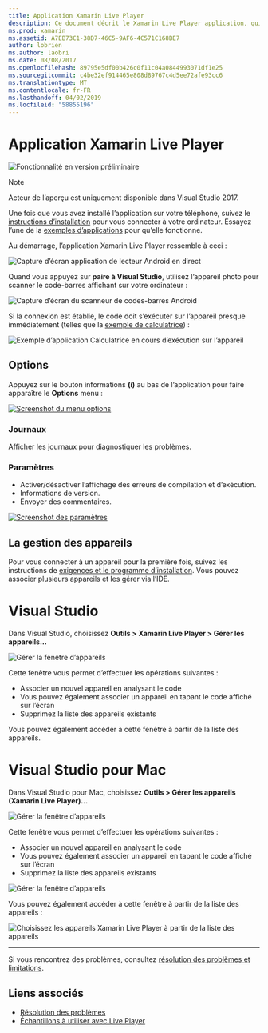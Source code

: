 ```yaml
---
title: Application Xamarin Live Player
description: Ce document décrit le Xamarin Live Player application, qui peut être utilisée pour afficher un aperçu des modifications du code en direct sur l’appareil. Il aborde le programme d’installation, des exemples, des journaux, des paramètres, la gestion des appareils et bien plus encore.
ms.prod: xamarin
ms.assetid: A7EB73C1-38D7-46C5-9AF6-4C571C168BE7
author: lobrien
ms.author: laobri
ms.date: 08/08/2017
ms.openlocfilehash: 89795e5df00b426c0f11c04a0844993071df1e25
ms.sourcegitcommit: c4be32ef914465e808d89767c4d5ee72afe93cc6
ms.translationtype: MT
ms.contentlocale: fr-FR
ms.lasthandoff: 04/02/2019
ms.locfileid: "58855196"
---
```

# <a name="xamarin-live-player-app"></a>Application Xamarin Live Player

![Fonctionnalité en version préliminaire](~/media/shared/preview.png)

> [!NOTE]
> Acteur de l’aperçu est uniquement disponible dans Visual Studio 2017.

Une fois que vous avez installé l’application sur votre téléphone, suivez le [instructions d’installation](~/tools/live-player/install.md) pour vous connecter à votre ordinateur. Essayez l’une de la [exemples d’applications](~/tools/live-player/samples.md) pour qu’elle fonctionne.

Au démarrage, l’application Xamarin Live Player ressemble à ceci :

![Capture d’écran application de lecteur Android en direct](player-images/app-android-sml.png)

Quand vous appuyez sur **paire à Visual Studio**, utilisez l’appareil photo pour scanner le code-barres affichant sur votre ordinateur :

![Capture d’écran du scanneur de codes-barres Android](player-images/scan-android-sml.png)

Si la connexion est établie, le code doit s’exécuter sur l’appareil presque immédiatement (telles que la [exemple de calculatrice](https://developer.xamarin.com/samples/mobile/LivePlayer/BasicCalculator)) :

![Exemple d’application Calculatrice en cours d’exécution sur l’appareil](player-images/basic-calculator-sml.png)

## <a name="options"></a>Options

Appuyez sur le bouton informations **(i)** au bas de l’application pour faire apparaître le **Options** menu :

[![Screenshot du menu options](player-images/options-sml.png)](player-images/options.png#lightbox)

### <a name="logs"></a>Journaux

Afficher les journaux pour diagnostiquer les problèmes.

### <a name="settings"></a>Paramètres

- Activer/désactiver l’affichage des erreurs de compilation et d’exécution.
- Informations de version.
- Envoyer des commentaires.

[![Screenshot des paramètres](player-images/settings-sml.png)](player-images/settings.png#lightbox)

## <a name="managing-devices"></a>La gestion des appareils

Pour vous connecter à un appareil pour la première fois, suivez les instructions de [exigences et le programme d’installation](~/tools/live-player/install.md). Vous pouvez associer plusieurs appareils et les gérer via l’IDE.

# [<a name="visual-studio"></a>Visual Studio](#tab/windows)

Dans Visual Studio, choisissez **Outils > Xamarin Live Player > Gérer les appareils...**

![Gérer la fenêtre d’appareils](player-images/manage-tools-menu-vs.png)

Cette fenêtre vous permet d’effectuer les opérations suivantes :

- Associer un nouvel appareil en analysant le code
- Vous pouvez également associer un appareil en tapant le code affiché sur l’écran
- Supprimez la liste des appareils existants

Vous pouvez également accéder à cette fenêtre à partir de la liste des appareils.

# [<a name="visual-studio-for-mac"></a>Visual Studio pour Mac](#tab/macos)

Dans Visual Studio pour Mac, choisissez **Outils > Gérer les appareils (Xamarin Live Player)...**

![Gérer la fenêtre d’appareils](player-images/manage-tools-menu.png)

Cette fenêtre vous permet d’effectuer les opérations suivantes :

- Associer un nouvel appareil en analysant le code
- Vous pouvez également associer un appareil en tapant le code affiché sur l’écran
- Supprimez la liste des appareils existants

![Gérer la fenêtre d’appareils](player-images/manage.png)

Vous pouvez également accéder à cette fenêtre à partir de la liste des appareils :

![Choisissez les appareils Xamarin Live Player à partir de la liste des appareils](player-images/manage-device-menu.png)

-----

Si vous rencontrez des problèmes, consultez [résolution des problèmes et limitations](~/tools/live-player/troubleshooting.md).

## <a name="related-links"></a>Liens associés

- [Résolution des problèmes](~/tools/live-player/troubleshooting.md)
- [Échantillons à utiliser avec Live Player](https://developer.xamarin.com/samples/xamarin-live-player/all/)
